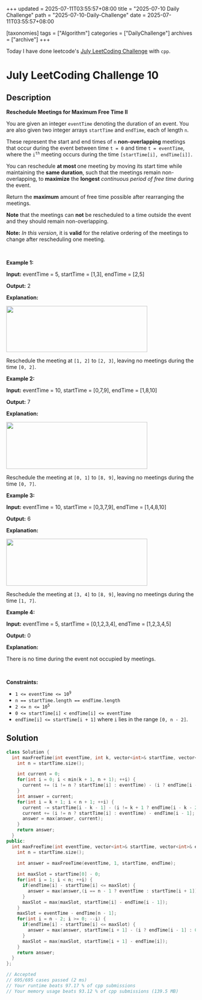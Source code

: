 +++
updated = 2025-07-11T03:55:57+08:00
title = "2025-07-10 Daily Challenge"
path = "2025-07-10-Daily-Challenge"
date = 2025-07-11T03:55:57+08:00

[taxonomies]
tags = ["Algorithm"]
categories = ["DailyChallenge"]
archives = ["archive"]
+++

Today I have done leetcode's [July LeetCoding Challenge](https://leetcode.com/problems/reschedule-meetings-for-maximum-free-time-ii/) with `cpp`.

<!-- more -->

# July LeetCoding Challenge 10

## Description

**Reschedule Meetings for Maximum Free Time II**

<p>You are given an integer <code>eventTime</code> denoting the duration of an event. You are also given two integer arrays <code>startTime</code> and <code>endTime</code>, each of length <code>n</code>.</p>

<p>These represent the start and end times of <code>n</code> <strong>non-overlapping</strong> meetings that occur during the event between time <code>t = 0</code> and time <code>t = eventTime</code>, where the <code>i<sup>th</sup></code> meeting occurs during the time <code>[startTime[i], endTime[i]].</code></p>

<p>You can reschedule <strong>at most </strong>one meeting by moving its start time while maintaining the <strong>same duration</strong>, such that the meetings remain non-overlapping, to <strong>maximize</strong> the <strong>longest</strong> <em>continuous period of free time</em> during the event.</p>

<p>Return the <strong>maximum</strong> amount of free time possible after rearranging the meetings.</p>

<p><strong>Note</strong> that the meetings can <strong>not</strong> be rescheduled to a time outside the event and they should remain non-overlapping.</p>

<p><strong>Note:</strong> <em>In this version</em>, it is <strong>valid</strong> for the relative ordering of the meetings to change after rescheduling one meeting.</p>

<p>&nbsp;</p>
<p><strong class="example">Example 1:</strong></p>

<div class="example-block">
<p><strong>Input:</strong> <span class="example-io">eventTime = 5, startTime = [1,3], endTime = [2,5]</span></p>

<p><strong>Output:</strong> <span class="example-io">2</span></p>

<p><strong>Explanation:</strong></p>

<p><img alt="" src="https://assets.leetcode.com/uploads/2024/12/22/example0_rescheduled.png" style="width: 375px; height: 123px;" /></p>

<p>Reschedule the meeting at <code>[1, 2]</code> to <code>[2, 3]</code>, leaving no meetings during the time <code>[0, 2]</code>.</p>
</div>

<p><strong class="example">Example 2:</strong></p>

<div class="example-block">
<p><strong>Input:</strong> <span class="example-io">eventTime = 10, startTime = [0,7,9], endTime = [1,8,10]</span></p>

<p><strong>Output:</strong> <span class="example-io">7</span></p>

<p><strong>Explanation:</strong></p>

<p><img alt="" src="https://assets.leetcode.com/uploads/2024/12/22/rescheduled_example0.png" style="width: 375px; height: 125px;" /></p>

<p>Reschedule the meeting at <code>[0, 1]</code> to <code>[8, 9]</code>, leaving no meetings during the time <code>[0, 7]</code>.</p>
</div>

<p><strong class="example">Example 3:</strong></p>

<div class="example-block">
<p><strong>Input:</strong> <span class="example-io">eventTime = 10, startTime = [0,3,7,9], endTime = [1,4,8,10]</span></p>

<p><strong>Output:</strong> 6</p>

<p><strong>Explanation:</strong></p>

<p><strong><img alt="" src="https://assets.leetcode.com/uploads/2025/01/28/image3.png" style="width: 375px; height: 125px;" /></strong></p>

<p>Reschedule the meeting at <code>[3, 4]</code> to <code>[8, 9]</code>, leaving no meetings during the time <code>[1, 7]</code>.</p>
</div>

<p><strong class="example">Example 4:</strong></p>

<div class="example-block">
<p><strong>Input:</strong> <span class="example-io">eventTime = 5, startTime = [0,1,2,3,4], endTime = [1,2,3,4,5]</span></p>

<p><strong>Output:</strong> <span class="example-io">0</span></p>

<p><strong>Explanation:</strong></p>

<p>There is no time during the event not occupied by meetings.</p>
</div>

<p>&nbsp;</p>
<p><strong>Constraints:</strong></p>

<ul>
	<li><code>1 &lt;= eventTime &lt;= 10<sup>9</sup></code></li>
	<li><code>n == startTime.length == endTime.length</code></li>
	<li><code>2 &lt;= n &lt;= 10<sup>5</sup></code></li>
	<li><code>0 &lt;= startTime[i] &lt; endTime[i] &lt;= eventTime</code></li>
	<li><code>endTime[i] &lt;= startTime[i + 1]</code> where <code>i</code> lies in the range <code>[0, n - 2]</code>.</li>
</ul>


## Solution

``` cpp
class Solution {
  int maxFreeTime(int eventTime, int k, vector<int>& startTime, vector<int>& endTime) {
    int n = startTime.size();

    int current = 0;
    for(int i = 0; i < min(k + 1, n + 1); ++i) {
      current += (i != n ? startTime[i] : eventTime) - (i ? endTime[i - 1] : 0);
    }
    int answer = current;
    for(int i = k + 1; i < n + 1; ++i) {
      current -= startTime[i - k - 1] - (i != k + 1 ? endTime[i - k - 2] : 0);
      current += (i != n ? startTime[i] : eventTime) - endTime[i - 1];
      answer = max(answer, current);
    }
    return answer;
  }
public:
  int maxFreeTime(int eventTime, vector<int>& startTime, vector<int>& endTime) {
    int n = startTime.size();

    int answer = maxFreeTime(eventTime, 1, startTime, endTime);
    
    int maxSlot = startTime[0] - 0;
    for(int i = 1; i < n; ++i) {
      if(endTime[i] - startTime[i] <= maxSlot) {
        answer = max(answer,(i == n - 1 ? eventTime : startTime[i + 1]) - endTime[i - 1]);
      }
      maxSlot = max(maxSlot, startTime[i] - endTime[i - 1]);
    }
    maxSlot = eventTime - endTime[n - 1];
    for(int i = n - 2; i >= 0; --i) {
      if(endTime[i] - startTime[i] <= maxSlot) {
        answer = max(answer, startTime[i + 1] - (i ? endTime[i - 1] : 0));
      }
      maxSlot = max(maxSlot, startTime[i + 1] - endTime[i]);
    }
    return answer;
  }
};

// Accepted
// 695/695 cases passed (2 ms)
// Your runtime beats 97.17 % of cpp submissions
// Your memory usage beats 93.12 % of cpp submissions (139.5 MB)
```
